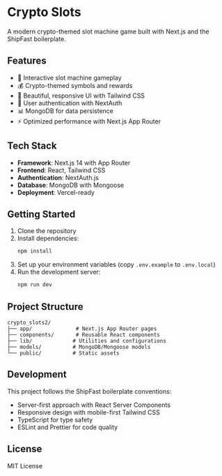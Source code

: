 # Crypto Slots

A modern crypto-themed slot machine game built with Next.js and the ShipFast boilerplate.

## Features

- 🎰 Interactive slot machine gameplay
- 💰 Crypto-themed symbols and rewards
- 🎨 Beautiful, responsive UI with Tailwind CSS
- 🔐 User authentication with NextAuth
- 📊 MongoDB for data persistence
- ⚡ Optimized performance with Next.js App Router

## Tech Stack

- **Framework**: Next.js 14 with App Router
- **Frontend**: React, Tailwind CSS
- **Authentication**: NextAuth.js
- **Database**: MongoDB with Mongoose
- **Deployment**: Vercel-ready

## Getting Started

1. Clone the repository
2. Install dependencies:
   ```bash
   npm install
   ```
3. Set up your environment variables (copy `.env.example` to `.env.local`)
4. Run the development server:
   ```bash
   npm run dev
   ```

## Project Structure

```
crypto_slots2/
├── app/              # Next.js App Router pages
├── components/       # Reusable React components
├── lib/             # Utilities and configurations
├── models/          # MongoDB/Mongoose models
└── public/          # Static assets
```

## Development

This project follows the ShipFast boilerplate conventions:
- Server-first approach with React Server Components
- Responsive design with mobile-first Tailwind CSS
- TypeScript for type safety
- ESLint and Prettier for code quality

## License

MIT License 